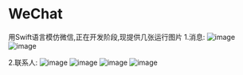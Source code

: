 # WeChat
用Swift语言模仿微信,正在开发阶段,现提供几张运行图片
1.消息:
![image](https://github.com/ztyjr888/WeChat/blob/master/Pictures/IMG_1216.PNG) 
![image](https://github.com/ztyjr888/WeChat/blob/master/Pictures/IMG_1221.PNG) 

2.联系人:
![image](https://github.com/ztyjr888/WeChat/blob/master/Pictures/IMG_1217.PNG)
![image](https://github.com/ztyjr888/WeChat/blob/master/Pictures/IMG_1218.PNG)
![image](https://github.com/ztyjr888/WeChat/blob/master/Pictures/IMG_1219.PNG)
![image](https://github.com/ztyjr888/WeChat/blob/master/Pictures/IMG_1220.PNG)
